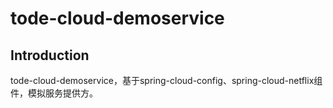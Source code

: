 # tode-cloud-demoservice

## Introduction
tode-cloud-demoservice，基于spring-cloud-config、spring-cloud-netflix组件，模拟服务提供方。 

